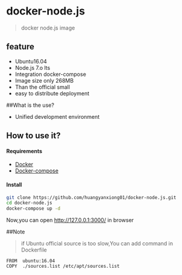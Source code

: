 # docker-node.js
> docker node.js image

## feature
- Ubuntu16.04
- Node.js 7.o lts
- Integration docker-compose
- Image size only 268MB
- Than the official small
- easy to distribute deployment

##What is the use?
- Unified development environment

## How to use it?

#### Requirements
- [Docker](https://www.docker.com/)
- [Docker-compose](https://github.com/docker/compose/releases)

#### Install
```bash
git clone https://github.com/huangyanxiong01/docker-node.js.git
cd docker-node.js
docker-compose up -d
```

Now,you can open http://127.0.0.1:3000/ in browser

##Note
> if Ubuntu official source is too slow,You can add command in Dockerfile

```
FROM  ubuntu:16.04
COPY  ./sources.list /etc/apt/sources.list
```